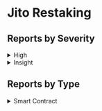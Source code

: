 # Jito Restaking

## Reports by Severity

<details>

<summary>High</summary>

* \#37311 \[SC-High] Attackers can steal rewards by depositing, updating vault balance and withdrawing immediately after a large reward is deposited
* \#37314 \[SC-High] Vault creators can not withdraw their fees without being recursively charged (vault and program) fees on their own fees which causes permanent loss of funds
* \#37315 \[SC-High] Theft of Unclaimed Yields Due to Improper Reward Distribution in Vault Program
* \#37295 \[SC-High] Rewards can be stolen by depositing immediately after reward tokens get sent to vault
* \#36903 \[SC-High] The vault reward mechanism can be sandwiched by MEV

</details>

<details>

<summary>Insight</summary>

* \#37079 \[SC-Insight] Withdrawals can be DOSed by reviving tickets in the same burn tx
* \#36675 \[SC-Insight] Missing revoke instruction leads to Old delegate accounts have unlimited number of token allowance
* \#36787 \[SC-Insight] The vault program don't support token2022 transfer

</details>

## Reports by Type

<details>

<summary>Smart Contract</summary>

* \#37079 \[SC-Insight] Withdrawals can be DOSed by reviving tickets in the same burn tx
* \#36675 \[SC-Insight] Missing revoke instruction leads to Old delegate accounts have unlimited number of token allowance
* \#37311 \[SC-High] Attackers can steal rewards by depositing, updating vault balance and withdrawing immediately after a large reward is deposited
* \#37314 \[SC-High] Vault creators can not withdraw their fees without being recursively charged (vault and program) fees on their own fees which causes permanent loss of funds
* \#37315 \[SC-High] Theft of Unclaimed Yields Due to Improper Reward Distribution in Vault Program
* \#36787 \[SC-Insight] The vault program don't support token2022 transfer
* \#37295 \[SC-High] Rewards can be stolen by depositing immediately after reward tokens get sent to vault
* \#36903 \[SC-High] The vault reward mechanism can be sandwiched by MEV

</details>
